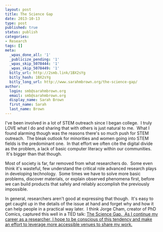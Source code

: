 ```yaml
---
layout: post
title: The Science Gap
date: 2013-10-13 
type: post
published: true
status: publish
categories:
- Research
tags: []
meta:
  _wpas_done_all: '1'
  _publicize_pending: '1'
  _wpas_skip_5078444: '1'
  _wpas_skip_5078449: '1'
  bitly_url: http://2smb.link/1BX2sYg
  bitly_hash: 1BX2sYg
  bitly_long_url: http://www.sarahmbrown.org/the-science-gap/
author:
  login: smb@sarahmbrown.org
  email: smb@sarahmbrown.org
  display_name: Sarah Brown
  first_name: Sarah
  last_name: Brown
---
```

I've been involved in a lot of STEM outreach since I began college.  I truly LOVE what I do and sharing that with others is just natural to me.  What I found alarming though was the reasons there's so much push for STEM outreach.  The bleak outlook for minorities and women going into STEM fields is the predominant one.  In that effort we often cite the digital divide as the problem, a lack of basic computer literacy within our communities.  It's bigger than that though.

Most of society is far, far removed from what researchers do.  Some even think it's wasteful, few understand the critical role advanced research plays in developing technology.  Some times we have to solve more basic problems, discover materials, or explain observed phenomena first, before we can build products that safely and reliably accomplish the previously impossible.

In general, researchers aren't good at expressing that though.  It's easy to get caught up in the details of the issue at hand and forget why and how it can help people in a practical way later.  I think Jorge Cham, creator of PhD Comics, captured this well in a TED talk: <a title="The Science Gap" href="http://www.phdcomics.com/comics.php?f=1549">The Science Gap.  As I continue my career as a researcher, I hope to be conscious of this tendency and make an effort to leverage more accessible venues to share my work.
